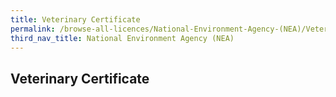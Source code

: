 ```yaml
---
title: Veterinary Certificate
permalink: /browse-all-licences/National-Environment-Agency-(NEA)/Veterinary-Certificate
third_nav_title: National Environment Agency (NEA)
---
```

## Veterinary Certificate
